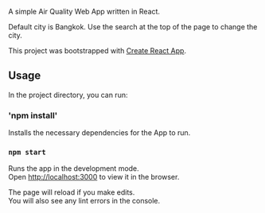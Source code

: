 A simple Air Quality Web App written in React.

Default city is Bangkok. Use the search at the top of the page to change the city.

This project was bootstrapped with [Create React App](https://github.com/facebook/create-react-app).

## Usage

In the project directory, you can run:

### 'npm install'

Installs the necessary dependencies for the App to run.

### `npm start`

Runs the app in the development mode.<br>
Open [http://localhost:3000](http://localhost:3000) to view it in the browser.

The page will reload if you make edits.<br>
You will also see any lint errors in the console.